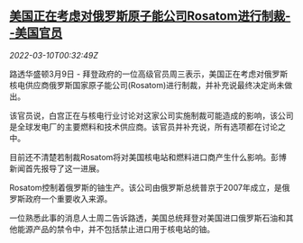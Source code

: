 <!--1646874063000-->
[美国正在考虑对俄罗斯原子能公司Rosatom进行制裁--美国官员](https://cn.reuters.com/article/ukraine-crisis-sanctions-rosatom-0310-idCNKBS2L701W)
------

<div><i>2022-03-10T00:32:49Z</i></div><p>路透华盛顿3月9日 - 拜登政府的一位高级官员周三表示，美国正在考虑对俄罗斯核电供应商俄罗斯国家原子能公司(Rosatom)进行制裁，并补充说最终决定尚未做出。</p><p>该官员说，白宫正在与核电行业讨论对这家公司实施制裁可能造成的影响，该公司是全球发电厂的主要燃料和技术供应商。该官员并补充说，所有选项都在讨论之中。</p><p>目前还不清楚若制裁Rosatom将对美国核电站和燃料进口商产生什么影响。彭博新闻首先报导了这一进展。</p><p>Rosatom控制着俄罗斯的铀生产。该公司由俄罗斯总统普京于2007年成立，是俄罗斯政府一个重要收入来源。</p><p>一位熟悉此事的消息人士周二告诉路透，美国总统拜登对美国进口俄罗斯石油和其他能源产品的禁令中，并不包括禁止进口用于核电站的铀。</p>

